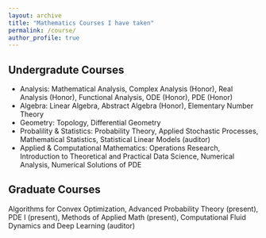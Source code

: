 ```yaml
---
layout: archive
title: "Mathematics Courses I have taken"
permalink: /course/
author_profile: true
---
```


## Undergradute Courses
- Analysis: Mathematical Analysis, Complex Analysis (Honor), Real Analysis (Honor), Functional Analysis, ODE (Honor), PDE (Honor) 
- Algebra: Linear Algebra, Abstract Algebra (Honor), Elementary Number Theory
- Geometry: Topology, Differential Geometry
- Probalility & Statistics: Probability Theory, Applied Stochastic Processes, Mathematical Statistics, Statistical Linear Models (auditor)  
- Applied & Computational Mathematics: Operations Research, Introduction to Theoretical and Practical Data Science, Numerical Analysis, Numerical Solutions of PDE 

## Graduate Courses
Algorithms for Convex Optimization, Advanced Probability Theory (present), PDE I (present), Methods of Applied Math (present), Computational Fluid Dynamics and Deep Learning (auditor)
